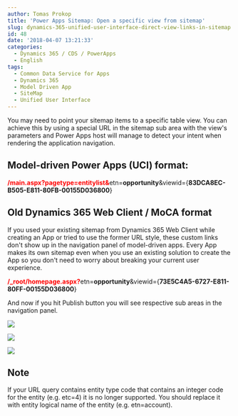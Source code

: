 ```yaml
---
author: Tomas Prokop
title: 'Power Apps Sitemap: Open a specific view from sitemap'
slug: dynamics-365-unified-user-interface-direct-view-links-in-sitemap
id: 48
date: '2018-04-07 13:21:33'
categories:
  - Dynamics 365 / CDS / PowerApps
  - English
tags:
  - Common Data Service for Apps
  - Dynamics 365
  - Model Driven App
  - SiteMap
  - Unified User Interface
---
```


You may need to point your sitemap items to a specific table view. You can achieve this by using a special URL in the sitemap sub area with the view's parameters and Power Apps host will manage to detect your intent when rendering the application navigation.

## Model-driven Power Apps (UCI) format:

<span style="color: #ff0000;">**/main.aspx?pagetype=entitylist&**</span>etn=**opportunity**&viewid={**83DCA8EC-B505-E811-80FB-00155D036800**}

## Old Dynamics 365 Web Client / MoCA format
If you used your existing sitemap from Dynamics 365 Web Client while creating an App or tried to use the former URL style, these custom links don't show up in the navigation panel of model-driven apps. Every App makes its own sitemap even when you use an existing solution to create the App so you don't need to worry about breaking your current user experience. 

<span style="color: #ff0000;">**/_root/homepage.aspx?**</span>etn=**opportunity**&viewid={**73E5C4A5-6727-E811-80FF-00155D036800**}

And now if you hit Publish button you will see respective sub areas in the navigation panel.

![](/uploads/2018/04/chrome_2018-04-07_13-46-58.png)

![](/uploads/2018/04/chrome_2018-04-07_13-39-43-300x260.png)

![](/uploads/2018/04/chrome_2018-04-07_13-49-55.png)

## Note

If your URL query contains entity type code that contains an integer code for the entity (e.g. etc=4) it is no longer supported. You should replace it with entity logical name of the entity (e.g. etn=account).
